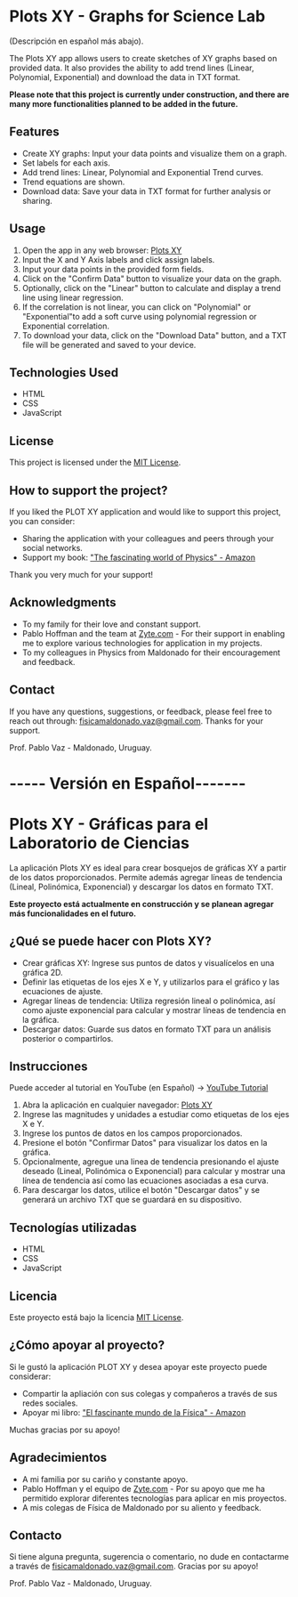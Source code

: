 # Plots XY - Graphs for Science Lab

(Descripción en español más abajo).

The Plots XY app allows users to create sketches of XY graphs based on provided data. It also provides the ability to add trend lines (Linear, Polynomial, Exponential) and download the data in TXT format.

**Please note that this project is currently under construction, and there are many more functionalities planned to be added in the future.**

## Features

- Create XY graphs: Input your data points and visualize them on a graph.
- Set labels for each axis.
- Add trend lines: Linear, Polynomial and Exponential Trend curves.
- Trend equations are shown.
- Download data: Save your data in TXT format for further analysis or sharing.


## Usage

1. Open the app in any web browser: [Plots XY](https://fisicamaldonado.github.io/graficas/english.html)
2. Input the X and Y Axis labels and click assign labels.
3. Input your data points in the provided form fields.
4. Click on the "Confirm Data" button to visualize your data on the graph.
5. Optionally, click on the "Linear" button to calculate and display a trend line using linear regression.
6. If the correlation is not linear, you can click on "Polynomial" or "Exponential"to add a soft curve using polynomial regression or Exponential correlation.
7. To download your data, click on the "Download Data" button, and a TXT file will be generated and saved to your device.

## Technologies Used

- HTML
- CSS
- JavaScript

## License

This project is licensed under the [MIT License](LICENSE).

## How to support the project?

If you liked the PLOT XY application and would like to support this project, you can consider:
- Sharing the application with your colleagues and peers through your social networks.
- Support my book: ["The fascinating world of Physics" - Amazon](https://www.amazon.com/dp/B086SMT43S)

Thank you very much for your support!

## Acknowledgments

- To my family for their love and constant support.
- Pablo Hoffman and the team at [Zyte.com](https://www.zyte.com/) - For their support in enabling me to explore various technologies for application in my projects.
- To my colleagues in Physics from Maldonado for their encouragement and feedback.

## Contact

If you have any questions, suggestions, or feedback, please feel free to reach out through: fisicamaldonado.vaz@gmail.com.
Thanks for your support.

Prof. Pablo Vaz - Maldonado, Uruguay.


# ----- Versión en Español-------


# Plots XY - Gráficas para el Laboratorio de Ciencias

La aplicación Plots XY es ideal para crear bosquejos de gráficas XY a partir de los datos proporcionados. Permite además agregar líneas de tendencia (Lineal, Polinómica, Exponencial) y descargar los datos en formato TXT.

**Este proyecto está actualmente en construcción y se planean agregar más funcionalidades en el futuro.**

## ¿Qué se puede hacer con Plots XY?

- Crear gráficas XY: Ingrese sus puntos de datos y visualícelos en una gráfica 2D.
- Definir las etiquetas de los ejes X e Y, y utilizarlos para el gráfico y las ecuaciones de ajuste.
- Agregar líneas de tendencia: Utiliza regresión lineal o polinómica, así como ajuste exponencial para calcular y mostrar líneas de tendencia en la gráfica.
- Descargar datos: Guarde sus datos en formato TXT para un análisis posterior o compartirlos.

## Instrucciones

Puede acceder al tutorial en YouTube (en Español) -> [YouTube Tutorial](https://youtu.be/w5Aml5HAUe8)

1. Abra la aplicación en cualquier navegador: [Plots XY](https://fisicamaldonado.github.io/graficas/)
2. Ingrese las magnitudes y unidades a estudiar como etiquetas de los ejes X e Y.
3. Ingrese los puntos de datos en los campos proporcionados.
4. Presione el botón "Confirmar Datos" para visualizar los datos en la gráfica.
5. Opcionalmente, agregue una linea de tendencia presionando el ajuste deseado (Lineal, Polinómica o Exponencial) para calcular y mostrar una línea de tendencia así como las ecuaciones asociadas a esa curva.
6. Para descargar los datos, utilice el botón "Descargar datos" y se generará un archivo TXT que se guardará en su dispositivo.

## Tecnologías utilizadas

- HTML
- CSS
- JavaScript

## Licencia

Este proyecto está bajo la licencia [MIT License](LICENSE).

## ¿Cómo apoyar al proyecto?

Si le gustó la aplicación PLOT XY y desea apoyar este proyecto puede considerar:
- Compartir la apliación con sus colegas y compañeros a través de sus redes sociales.
- Apoyar mi libro: ["El fascinante mundo de la Física" - Amazon](https://www.amazon.com/dp/B07HVRWHCF/)

Muchas gracias por su apoyo!

## Agradecimientos

- A mi familia por su cariño y constante apoyo.
- Pablo Hoffman y el equipo de [Zyte.com](https://www.zyte.com/) - Por su apoyo que me ha permitido explorar diferentes tecnologías para aplicar en mis proyectos.
- A mis colegas de Física de Maldonado por su aliento y feedback.

## Contacto

Si tiene alguna pregunta, sugerencia o comentario, no dude en contactarme a través de fisicamaldonado.vaz@gmail.com.
Gracias por su apoyo!

Prof. Pablo Vaz - Maldonado, Uruguay.
